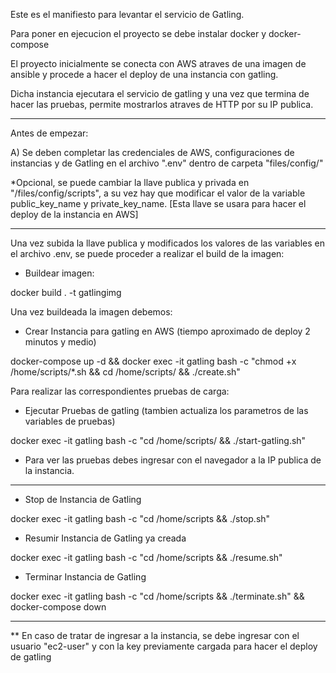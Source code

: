 Este es el manifiesto para levantar el servicio de Gatling.

Para poner en ejecucion el proyecto se debe instalar docker y docker-compose

El proyecto inicialmente se conecta con AWS atraves de una imagen de ansible y procede a hacer el deploy de una instancia con gatling.

Dicha instancia ejecutara el servicio de gatling y una vez que termina de hacer las pruebas, permite mostrarlos atraves de HTTP por su IP publica.

--------------------------------------------------------------------------------------------------------------------------------------------------------

Antes de empezar:

A) Se deben completar las credenciales de AWS, configuraciones de instancias y de Gatling en el archivo ".env" dentro de carpeta "files/config/"

*Opcional, se puede cambiar la llave publica y privada en "/files/config/scripts", a su vez hay que modificar el valor de la variable public_key_name y private_key_name. [Esta llave se usara para hacer el deploy de la instancia en AWS]

--------------------------------------------------------------------------------------------------------------------------------------------------------

Una vez subida la llave publica y modificados los valores de las variables en el archivo .env, se puede proceder a realizar el build de la imagen:

- Buildear imagen:

docker build . -t gatlingimg

Una vez buildeada la imagen debemos:

- Crear Instancia para gatling en AWS (tiempo aproximado de deploy 2 minutos y medio)

docker-compose up -d && docker exec -it gatling bash -c "chmod +x /home/scripts/*.sh && cd /home/scripts/ && ./create.sh"

Para realizar las correspondientes pruebas de carga:

- Ejecutar Pruebas de gatling (tambien actualiza los parametros de las variables de pruebas)

docker exec -it gatling bash -c "cd /home/scripts/ && ./start-gatling.sh"

* Para ver las pruebas debes ingresar con el navegador a la IP publica de la instancia. 

--------------------------------------------------------------------------------------------------------------------------------------------------------
- Stop de Instancia de Gatling

docker exec -it gatling bash -c "cd /home/scripts && ./stop.sh"

- Resumir Instancia de Gatling ya creada

docker exec -it gatling bash -c "cd /home/scripts && ./resume.sh"

- Terminar Instancia de Gatling

docker exec -it gatling bash -c "cd /home/scripts && ./terminate.sh" && docker-compose down

--------------------------------------------------------------------------------------------------------------------------------------------------------

** En caso de tratar de ingresar a la instancia, se debe ingresar con el usuario "ec2-user" y con la key previamente cargada para hacer el deploy de gatling
